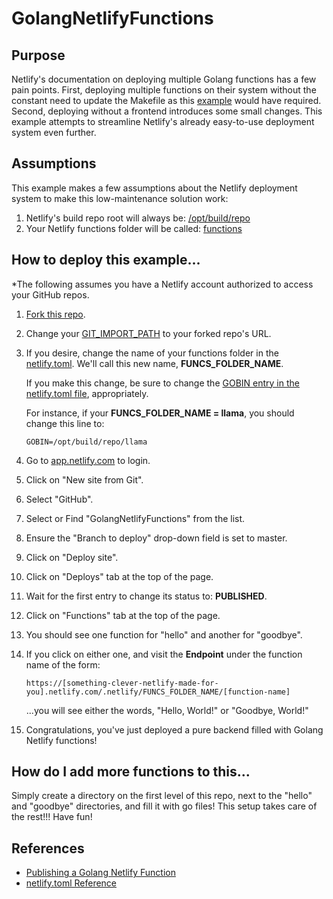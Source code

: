 # GolangNetlifyFunctions

## Purpose
Netlify's documentation on deploying multiple Golang functions has a few pain points. First, deploying multiple functions on their system without the constant need to update the Makefile as this [example](https://github.com/netlify/aws-lambda-go-example) would have required. Second, deploying without a frontend introduces some small changes. This example attempts to streamline Netlify's already easy-to-use deployment system even further.

## Assumptions
This example makes a few assumptions about the Netlify deployment system to make this low-maintenance solution work:
1. Netlify's build repo root will always be: [/opt/build/repo](https://github.com/phoenixcoder/GolangNetlifyFunctions/blob/70583093ac3d99b882391074087c5224edd6e9e9/netlify.toml#L6)
2. Your Netlify functions folder will be called: [functions](https://github.com/phoenixcoder/GolangNetlifyFunctions/blob/70583093ac3d99b882391074087c5224edd6e9e9/netlify.toml#L3)

## How to deploy this example...
*The following assumes you have a Netlify account authorized to access your GitHub repos.

1. [Fork this repo](https://help.github.com/en/articles/fork-a-repo#fork-an-example-repository).
1. Change your [GIT_IMPORT_PATH](https://github.com/phoenixcoder/GolangNetlifyFunctions/blob/70583093ac3d99b882391074087c5224edd6e9e9/netlify.toml#L5) to your forked repo's URL.
1. If you desire, change the name of your functions folder in the [netlify.toml](https://github.com/phoenixcoder/GolangNetlifyFunctions/blob/70583093ac3d99b882391074087c5224edd6e9e9/netlify.toml#L3). We'll call this new name, **FUNCS_FOLDER_NAME**.
   
   If you make this change, be sure to change the [GOBIN entry in the netlify.toml file](https://github.com/phoenixcoder/GolangNetlifyFunctions/blob/70583093ac3d99b882391074087c5224edd6e9e9/netlify.toml#L6), appropriately.
   
   For instance, if your **FUNCS_FOLDER_NAME = llama**, you should change this line to:
   ```
   GOBIN=/opt/build/repo/llama
   ```
      
1. Go to [app.netlify.com](https://app.netlify.com/) to login.
1. Click on "New site from Git".
1. Select "GitHub".
1. Select or Find "GolangNetlifyFunctions" from the list.
1. Ensure the "Branch to deploy" drop-down field is set to master.
1. Click on "Deploy site".
1. Click on "Deploys" tab at the top of the page.
1. Wait for the first entry to change its status to: **PUBLISHED**.
1. Click on "Functions" tab at the top of the page.
1. You should see one function for "hello" and another for "goodbye".
1. If you click on either one, and visit the **Endpoint** under the function name of the form:
   ```
   https://[something-clever-netlify-made-for-you].netlify.com/.netlify/FUNCS_FOLDER_NAME/[function-name]
   ```
   ...you will see either the words, "Hello, World!" or "Goodbye, World!"
1. Congratulations, you've just deployed a pure backend filled with Golang Netlify functions!

## How do I add more functions to this...
Simply create a directory on the first level of this repo, next to the "hello" and "goodbye" directories, and fill it with go files! This setup takes care of the rest!!! Have fun!

## References
* [Publishing a Golang Netlify Function](https://www.netlify.com/docs/functions/#go-lambda-functions)
* [netlify.toml Reference](https://www.netlify.com/docs/netlify-toml-reference/)

